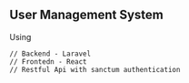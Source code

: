 ## User Management System
Using 
```
// Backend - Laravel
// Frontedn - React
// Restful Api with sanctum authentication
```
